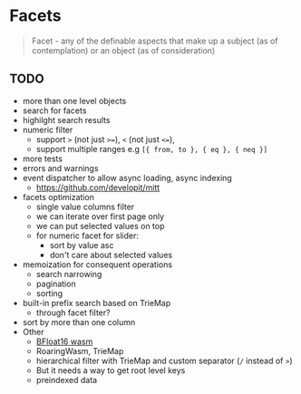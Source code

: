 # Facets

> Facet - any of the definable aspects that make up a subject (as of contemplation) or an object (as of consideration)

## TODO

- more than one level objects
- search for facets
- highilght search results
- numeric filter
  - support `>` (not just `>=`), `<` (not just `<=`),
  - support multiple ranges e.g `[{ from, to }, { eq }, { neq }]`
- more tests
- errors and warnings
- event dispatcher to allow async loading, async indexing
  - https://github.com/developit/mitt
- facets optimization
  - single value columns filter
  - we can iterate over first page only
  - we can put selected values on top
  - for numeric facet for slider:
    - sort by value asc
    - don't care about selected values
- memoization for consequent operations
  - search narrowing
  - pagination
  - sorting
- built-in prefix search based on TrieMap
  - through facet filter?
- sort by more than one column
- Other
  - [BFloat16 wasm](https://github.com/tc39/proposal-float16array/issues/7)
  - RoaringWasm, TrieMap
  - hierarchical filter with TrieMap and custom separator (`/` instead of `>`)
  - But it needs a way to get root level keys
  - preindexed data
